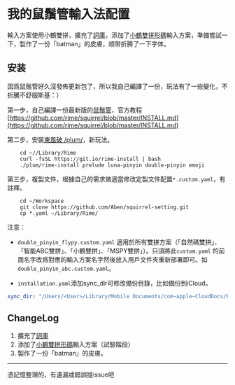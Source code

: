我的鼠鬚管輸入法配置
================
 輸入方案使用小鶴雙拼，擴充了[詞庫](https://github.com/rime-aca/dictionaries)，添加了[小鶴雙拼形碼](https://github.com/zecy/flypy_double)輸入方案，準備嘗試一下，製作了一份「batman」的皮膚，顺带折腾了一下字体。

安装
------
因爲鼠鬚管好久沒發佈更新包了，所以我自己編譯了一份，玩法有了一些變化，不折騰不舒服斯基：）

第一步，自己編譯一份最新版的[鼠鬚管](https://github.com/rime/squirrel)，官方教程
[https://github.com/rime/squirrel/blob/master/INSTALL.md](https://github.com/rime/squirrel/blob/master/INSTALL.md)

第二步，安裝[東風破 /plum/](https://github.com/rime/plum)，新玩法。

```shell
	cd ~//Library/Rime
	curl -fsSL https://git.io/rime-install | bash
	./plum/rime-install prelude luna-pinyin double-pinyin emoji
```

第三步，複製文件，根據自己的需求做適當修改定製文件配置`*.custom.yaml`，有註釋。

```shell
	cd ~/Workspace
	git clone https://github.com/Aben/squirrel-setting.git
	cp *.yaml ~/Library/Rime/
```

注意：

* `double_pinyin_flypy.custom.yaml` 適用於所有雙拼方案（「自然碼雙拼」、「智能ABC雙拼」、「小鶴雙拼」、「MSPY雙拼」）。只須將此`custom.yaml` 的前面名字改爲對應的輸入方案名字然後放入用戶文件夾重新部署即可。如 `double_pinyin_abc.custom.yaml`。

* `installation.yaml`添加sync_dir可修改備份目錄，比如備份到iCloud。

```yml
sync_dir: "/Users/<User>/Library/Mobile Documents/com~apple~CloudDocs/RimeSync"
```

ChangeLog
------
1. 擴充了[詞庫](https://github.com/rime-aca/dictionaries)
2. 添加了[小鶴雙拼形碼](https://github.com/zecy/flypy_double)輸入方案（試驗階段）
3. 製作了一份「batman」的皮膚。

*****
憑記憶整理的，有遺漏或錯誤提issue吧


